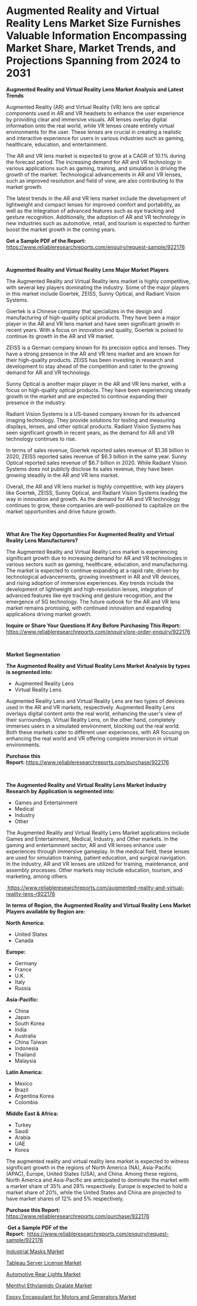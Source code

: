 <p><h1>Augmented Reality and Virtual Reality Lens Market Size Furnishes Valuable Information Encompassing Market Share, Market Trends, and Projections Spanning from 2024 to 2031</h1></p><p><strong>Augmented Reality and Virtual Reality Lens Market Analysis and Latest Trends</strong></p>
<p><p>Augmented Reality (AR) and Virtual Reality (VR) lens are optical components used in AR and VR headsets to enhance the user experience by providing clear and immersive visuals. AR lenses overlay digital information onto the real world, while VR lenses create entirely virtual environments for the user. These lenses are crucial in creating a realistic and interactive experience for users in various industries such as gaming, healthcare, education, and entertainment.</p><p>The AR and VR lens market is expected to grow at a CAGR of 10.1% during the forecast period. The increasing demand for AR and VR technology in various applications such as gaming, training, and simulation is driving the growth of the market. Technological advancements in AR and VR lenses, such as improved resolution and field of view, are also contributing to the market growth.</p><p>The latest trends in the AR and VR lens market include the development of lightweight and compact lenses for improved comfort and portability, as well as the integration of advanced features such as eye tracking and gesture recognition. Additionally, the adoption of AR and VR technology in new industries such as automotive, retail, and tourism is expected to further boost the market growth in the coming years.</p></p>
<p><strong>Get a Sample PDF of the Report:&nbsp;</strong> <a href="https://www.reliableresearchreports.com/enquiry/request-sample/922176">https://www.reliableresearchreports.com/enquiry/request-sample/922176</a></p>
<p>&nbsp;</p>
<p><strong>Augmented Reality and Virtual Reality Lens Major Market Players</strong></p>
<p><p>The Augmented Reality and Virtual Reality lens market is highly competitive, with several key players dominating the industry. Some of the major players in this market include Goertek, ZEISS, Sunny Optical, and Radiant Vision Systems. </p><p>Goertek is a Chinese company that specializes in the design and manufacturing of high-quality optical products. They have been a major player in the AR and VR lens market and have seen significant growth in recent years. With a focus on innovation and quality, Goertek is poised to continue its growth in the AR and VR market.</p><p>ZEISS is a German company known for its precision optics and lenses. They have a strong presence in the AR and VR lens market and are known for their high-quality products. ZEISS has been investing in research and development to stay ahead of the competition and cater to the growing demand for AR and VR technology.</p><p>Sunny Optical is another major player in the AR and VR lens market, with a focus on high-quality optical products. They have been experiencing steady growth in the market and are expected to continue expanding their presence in the industry.</p><p>Radiant Vision Systems is a US-based company known for its advanced imaging technology. They provide solutions for testing and measuring displays, lenses, and other optical products. Radiant Vision Systems has seen significant growth in recent years, as the demand for AR and VR technology continues to rise.</p><p>In terms of sales revenue, Goertek reported sales revenue of $1.36 billion in 2020, ZEISS reported sales revenue of $6.3 billion in the same year. Sunny Optical reported sales revenue of $6.7 billion in 2020. While Radiant Vision Systems does not publicly disclose its sales revenue, they have been growing steadily in the AR and VR lens market. </p><p>Overall, the AR and VR lens market is highly competitive, with key players like Goertek, ZEISS, Sunny Optical, and Radiant Vision Systems leading the way in innovation and growth. As the demand for AR and VR technology continues to grow, these companies are well-positioned to capitalize on the market opportunities and drive future growth.</p></p>
<p>&nbsp;</p>
<p><strong>What Are The Key Opportunities For Augmented Reality and Virtual Reality Lens Manufacturers?</strong></p>
<p><p>The Augmented Reality and Virtual Reality Lens market is experiencing significant growth due to increasing demand for AR and VR technologies in various sectors such as gaming, healthcare, education, and manufacturing. The market is expected to continue expanding at a rapid rate, driven by technological advancements, growing investment in AR and VR devices, and rising adoption of immersive experiences. Key trends include the development of lightweight and high-resolution lenses, integration of advanced features like eye tracking and gesture recognition, and the emergence of 5G technology. The future outlook for the AR and VR lens market remains promising, with continued innovation and expanding applications driving market growth.</p></p>
<p><strong>Inquire or Share Your Questions If Any Before Purchasing This Report:</strong> <a href="https://www.reliableresearchreports.com/enquiry/pre-order-enquiry/922176">https://www.reliableresearchreports.com/enquiry/pre-order-enquiry/922176</a></p>
<p>&nbsp;</p>
<p><strong>Market Segmentation</strong></p>
<p><strong>The Augmented Reality and Virtual Reality Lens Market Analysis by types is segmented into:</strong></p>
<p><ul><li>Augmented Reality Lens</li><li>Virtual Reality Lens</li></ul></p>
<p><p>Augmented Reality Lens and Virtual Reality Lens are two types of devices used in the AR and VR markets, respectively. Augmented Reality Lens overlays digital content onto the real world, enhancing the user's view of their surroundings. Virtual Reality Lens, on the other hand, completely immerses users in a simulated environment, blocking out the real world. Both these markets cater to different user experiences, with AR focusing on enhancing the real world and VR offering complete immersion in virtual environments.</p></p>
<p><strong>Purchase this Report:&nbsp;</strong><a href="https://www.reliableresearchreports.com/purchase/922176">https://www.reliableresearchreports.com/purchase/922176</a></p>
<p>&nbsp;</p>
<p><strong>The Augmented Reality and Virtual Reality Lens Market Industry Research by Application is segmented into:</strong></p>
<p><ul><li>Games and Entertainment</li><li>Medical</li><li>Industry</li><li>Other</li></ul></p>
<p><p>The Augmented Reality and Virtual Reality Lens Market applications include Games and Entertainment, Medical, Industry, and Other markets. In the gaming and entertainment sector, AR and VR lenses enhance user experiences through immersive gameplay. In the medical field, these lenses are used for simulation training, patient education, and surgical navigation. In the industry, AR and VR lenses are utilized for training, maintenance, and assembly processes. Other markets may include education, tourism, and marketing, among others.</p></p>
<p><a href="https://www.reliableresearchreports.com/augmented-reality-and-virtual-reality-lens-r922176">&nbsp;https://www.reliableresearchreports.com/augmented-reality-and-virtual-reality-lens-r922176</a></p>
<p><strong>In terms of Region, the Augmented Reality and Virtual Reality Lens Market Players available by Region are:</strong></p>
<p>
    <p> <strong> North America: </strong>
        <ul>
            <li>United States</li>
            <li>Canada</li>
        </ul>
        </p> 
    <p> <strong> Europe: </strong>
        <ul>
            <li>Germany</li>
            <li>France</li>
            <li>U.K.</li>
            <li>Italy</li>
            <li>Russia</li>
        </ul>
        </p> 
    <p> <strong> Asia-Pacific: </strong>
        <ul>
            <li>China</li>
            <li>Japan</li>
            <li>South Korea</li>
            <li>India</li>
            <li>Australia</li>
            <li>China Taiwan</li>
            <li>Indonesia</li>
            <li>Thailand</li>
            <li>Malaysia</li>
        </ul>
        </p> 
    <p> <strong> Latin America: </strong>
        <ul>
            <li>Mexico</li>
            <li>Brazil</li>
            <li>Argentina Korea</li>
            <li>Colombia</li>
        </ul>
        </p> 
    <p> <strong> Middle East & Africa: </strong>
        <ul>
            <li>Turkey</li>
            <li>Saudi</li>
            <li>Arabia</li>
            <li>UAE</li>
            <li>Korea</li>
        </ul>
    </p>
    </p>
<p><p>The augmented reality and virtual reality lens market is expected to witness significant growth in the regions of North America (NA), Asia-Pacific (APAC), Europe, United States (USA), and China. Among these regions, North America and Asia-Pacific are anticipated to dominate the market with a market share of 35% and 28% respectively. Europe is expected to hold a market share of 20%, while the United States and China are projected to have market shares of 12% and 5% respectively.</p></p>
<p><strong>Purchase this Report: </strong><a href="https://www.reliableresearchreports.com/purchase/922176">https://www.reliableresearchreports.com/purchase/922176</a></p>
<p>&nbsp;<strong>Get a Sample PDF of the Report:&nbsp;&nbsp;</strong><a href="https://www.reliableresearchreports.com/enquiry/request-sample/922176">https://www.reliableresearchreports.com/enquiry/request-sample/922176</a></p>
<p><strong></strong></p>
<p><p><a href="https://www.linkedin.com/pulse/insights-industrial-masks-market-share-competitive-landscape-vyfbe?trackingId=UdAdelC2ST2sphqBzlNf2A%3D%3D">Industrial Masks Market</a></p><p><a href="https://github.com/nathandecarvalho/Market-Research-Report-List-4/blob/main/tableau-server-license-market.md">Tableau Server License Market</a></p><p><a href="https://github.com/julyju69/Market-Research-Report-List-4/blob/main/automotive-rear-lights-market.md">Automotive Rear Lights Market</a></p><p><a href="https://www.linkedin.com/pulse/global-menthyl-ethylamido-oxalate-market-analysis-trends-forecasts-3ypvf?trackingId=uazMlbfETGelcTctyLALbQ%3D%3D">Menthyl Ethylamido Oxalate Market</a></p><p><a href="https://www.linkedin.com/pulse/epoxy-encapsulant-motors-generators-market-trends-focusing-evrdf?trackingId=3Q%2BWBFs%2FSnqN1HOTRxT2Og%3D%3D">Epoxy Encapsulant for Motors and Generators Market</a></p></p>